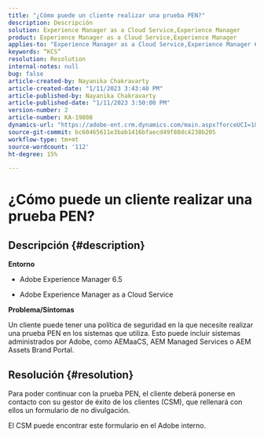 ```yaml
---
title: "¿Cómo puede un cliente realizar una prueba PEN?"
description: Descripción
solution: Experience Manager as a Cloud Service,Experience Manager
product: Experience Manager as a Cloud Service,Experience Manager
applies-to: "Experience Manager as a Cloud Service,Experience Manager 6.5"
keywords: “KCS”
resolution: Resolution
internal-notes: null
bug: false
article-created-by: Nayanika Chakravarty
article-created-date: "1/11/2023 3:43:40 PM"
article-published-by: Nayanika Chakravarty
article-published-date: "1/11/2023 3:50:00 PM"
version-number: 2
article-number: KA-19808
dynamics-url: "https://adobe-ent.crm.dynamics.com/main.aspx?forceUCI=1&pagetype=entityrecord&etn=knowledgearticle&id=429868b2-c691-ed11-aad1-6045bd006e5a"
source-git-commit: bc60465611e3bab1416bfaecd49f80dc4238b205
workflow-type: tm+mt
source-wordcount: '112'
ht-degree: 15%

---
```


# ¿Cómo puede un cliente realizar una prueba PEN?

## Descripción {#description}


<b>Entorno</b>

- Adobe Experience Manager 6.5

- Adobe Experience Manager as a Cloud Service

<b>Problema/Síntomas</b>

Un cliente puede tener una política de seguridad en la que necesite realizar una prueba PEN en los sistemas que utiliza. Esto puede incluir sistemas administrados por Adobe, como AEMaaCS, AEM Managed Services o AEM Assets Brand Portal.


## Resolución {#resolution}


Para poder continuar con la prueba PEN, el cliente deberá ponerse en contacto con su gestor de éxito de los clientes (CSM), que rellenará con ellos un formulario de no divulgación.

El CSM puede encontrar este formulario en el Adobe interno.
